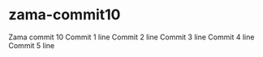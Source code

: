 # zama-commit10
Zama commit 10
Commit 1 line
Commit 2 line
Commit 3 line
Commit 4 line
Commit 5 line
